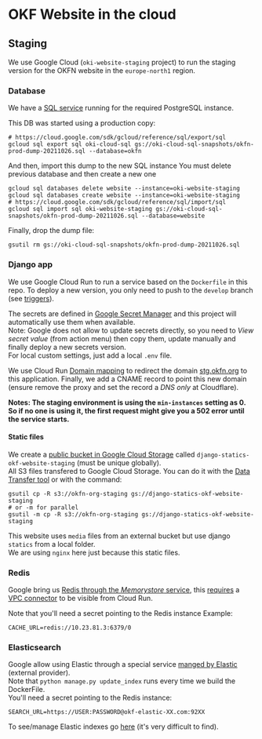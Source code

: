 # OKF Website in the cloud

## Staging

We use Google Cloud (`oki-website-staging` project) to run the staging version for the OKFN website in the `europe-north1` region.  

### Database 

We have a [SQL service](https://console.cloud.google.com/sql/instances?referrer=search&project=melodic-keyword-303819) running for the required PostgreSQL instance.  

This DB was started using a production copy:
```
# https://cloud.google.com/sdk/gcloud/reference/sql/export/sql
gcloud sql export sql oki-cloud-sql gs://oki-cloud-sql-snapshots/okfn-prod-dump-20211026.sql --database=okfn
```

And then, import this dump to the new SQL instance
You must delete previous database and then create a new one

```
gcloud sql databases delete website --instance=oki-website-staging
gcloud sql databases create website --instance=oki-website-staging
# https://cloud.google.com/sdk/gcloud/reference/sql/import/sql
gcloud sql import sql oki-website-staging gs://oki-cloud-sql-snapshots/okfn-prod-dump-20211026.sql --database=website
```

Finally, drop the dump file:
```
gsutil rm gs://oki-cloud-sql-snapshots/okfn-prod-dump-20211026.sql
```

### Django app

We use Google Cloud Run to run a service based on the `Dockerfile` in this repo. To deploy a new version, you only need to push to the `develop` branch (see [triggers](https://console.cloud.google.com/cloud-build/triggers?project=melodic-keyword-303819)).  

The secrets are defined in [Google Secret Manager](https://console.cloud.google.com/security/secret-manager?project=melodic-keyword-303819) and this project will automatically use them when available.  
Note: Google does not allow to update secrets directly, so you need to _View secret value_ (from action menu)
then copy them, update manually and finally deploy a new secrets version.  
For local custom settings, just add a local `.env` file.  

We use Cloud Run [Domain mapping](https://console.cloud.google.com/run/domains?project=melodic-keyword-303819)
to redirect the domain [stg.okfn.org](https://stg.okfn.org) to this application. 
Finally, we add a CNAME record to point this new domain (ensure remove the proxy and set the record a _DNS only_ at Cloudflare).  

**Notes: The staging environment is using the `min-instances` setting as 0. So if no one is using it, the first request might give you a 502 error until the service starts.**

#### Static files

We create a
[public bucket in Google Cloud Storage](https://console.cloud.google.com/storage/browser?project=melodic-keyword-303819)
called `django-statics-okf-website-staging` (must be unique globally).  
All S3 files transfered to Google Cloud Storage. You can do it with the
[Data Transfer tool](https://console.cloud.google.com/transfer/cloud/jobs?cloudshell=true&project=melodic-keyword-303819)
or with the command:

```
gsutil cp -R s3://okfn-org-staging gs://django-statics-okf-website-staging
# or -m for parallel
gsutil -m cp -R s3://okfn-org-staging gs://django-statics-okf-website-staging
```

This website uses `media` files from an external bucket but use django `statics` from a local folder.  
We are using `nginx` here just because this static files.  

### Redis

Google bring us [Redis through the _Memorystore_ service](https://console.cloud.google.com/memorystore/redis/instances?project=melodic-keyword-303819),
this [requires](https://medium.com/google-cloud/using-memorystore-with-cloud-run-82e3d61df016)
a [VPC connector](https://console.cloud.google.com/networking/connectors/list?project=melodic-keyword-303819)
to be visible from Cloud Run.  

Note that you'll need a secret pointing to the Redis instance
Example:
```
CACHE_URL=redis://10.23.81.3:6379/0
```

### Elasticsearch

Google allow using Elastic through a special service
[manged by Elastic](https://cloud.elastic.co/deployments/d1bdd16cf365403fa92fdd7320a4d527)
(external provider).  
Note that `python manage.py update_index` runs every time we build the DockerFile.  
You'll need a secret pointing to the Redis instance:

```
SEARCH_URL=https://USER:PASSWORD@okf-elastic-XX.com:92XX
```

To see/manage Elastic indexes go [here](https://okf-elastic-stg-website.kb.europe-north1.gcp.elastic-cloud.com:9243/app/management/data/index_management/indices) (it's very difficult to find).  
